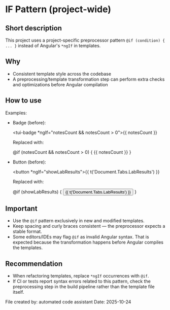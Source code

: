 IF Pattern (project-wide)
=========================

Short description
-----------------
This project uses a project-specific preprocessor pattern `@if (condition) { ... }` instead of Angular's `*ngIf` in templates.

Why
----
- Consistent template style across the codebase
- A preprocessing/template transformation step can perform extra checks and optimizations before Angular compilation

How to use
----------
Examples:

- Badge (before):

  <tui-badge *ngIf="notesCount && notesCount > 0">{{ notesCount }}</tui-badge>

  Replaced with:

  @if (notesCount && notesCount > 0) { <tui-badge>{{ notesCount }}</tui-badge> }

- Button (before):

  <button *ngIf="showLabResults">{{ t('Document.Tabs.LabResults') }}</button>

  Replaced with:

  @if (showLabResults) { <button>{{ t('Document.Tabs.LabResults') }}</button> }

Important
---------
- Use the `@if` pattern exclusively in new and modified templates.
- Keep spacing and curly braces consistent — the preprocessor expects a stable format.
- Some editors/IDEs may flag `@if` as invalid Angular syntax. That is expected because the transformation happens before Angular compiles the templates.

Recommendation
--------------
- When refactoring templates, replace `*ngIf` occurrences with `@if`.
- If CI or tests report syntax errors related to this pattern, check the preprocessing step in the build pipeline rather than the template file itself.

File created by: automated code assistant
Date: 2025-10-24
